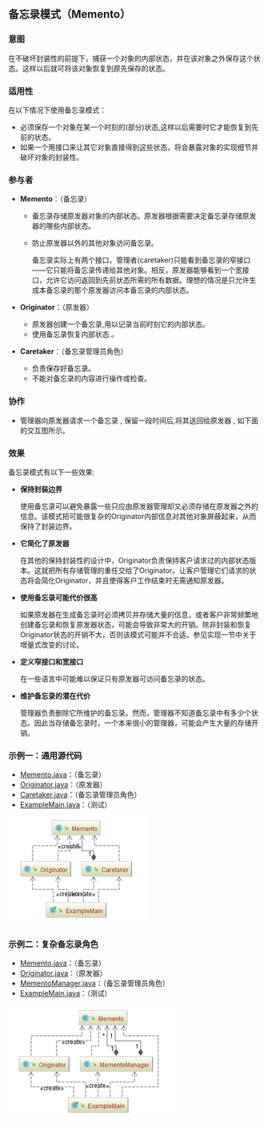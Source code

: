 ## 备忘录模式（Memento）

### 意图
在不破坏封装性的前提下，捕获一个对象的内部状态，并在该对象之外保存这个状态。这样以后就可将该对象恢复到原先保存的状态。

### 适用性
在以下情况下使用备忘录模式：
-	必须保存一个对象在某一个时刻的(部分)状态,这样以后需要时它才能恢复到先前的状态。
-	如果一个用接口来让其它对象直接得到这些状态，将会暴露对象的实现细节并破坏对象的封装性。
### 参与者
-	**Memento**：（备忘录）
	
	- 备忘录存储原发器对象的内部状态。原发器根据需要决定备忘录存储原发器的哪些内部状态。
	
	- 防止原发器以外的其他对象访问备忘录。
	
	  备忘录实际上有两个接口，管理者(caretaker)只能看到备忘录的窄接口——它只能将备忘录传递给其他对象。相反，原发器能够看到一个宽接口，允许它访问返回到先前状态所需的所有数据。理想的情况是只允许生成本备忘录的那个原发器访问本备忘录的内部状态。
	
-	**Originator**：（原发器）
	
	-	原发器创建一个备忘录,用以记录当前时刻它的内部状态。
	-	使用备忘录恢复内部状态.。
	
-	**Caretaker**：（备忘录管理员角色）
	
	-	负责保存好备忘录。
	-	不能对备忘录的内容进行操作或检查。
### 协作
-	管理器向原发器请求一个备忘录 , 保留一段时间后,将其送回给原发器 , 如下面的交互图所示。

### 效果
备忘录模式有以下一些效果:
- **保持封装边界**

  使用备忘录可以避免暴露一些只应由原发器管理却又必须存储在原发器之外的信息。该模式把可能很复杂的Originator内部信息对其他对象屏蔽起来，从而保持了封装边界。

- **它简化了原发器**

  在其他的保持封装性的设计中，Originator负责保持客户请求过的内部状态版本。这就把所有存储管理的重任交给了Originator。让客户管理它们请求的状态将会简化Originator，并且使得客户工作结束时无需通知原发器。

- **使用备忘录可能代价很高**

  如果原发器在生成备忘录时必须拷贝并存储大量的信息，或者客户非常频繁地创建备忘录和恢复原发器状态，可能会导致非常大的开销。除非封装和恢复Originator状态的开销不大，否则该模式可能并不合适。参见实现一节中关于增量式改变的讨论。

- **定义窄接口和宽接口**

  在一些语言中可能难以保证只有原发器可访问备忘录的状态。

- **维护备忘录的潜在代价**

  管理器负责删除它所维护的备忘录。然而，管理器不知道备忘录中有多少个状态。因此当存储备忘录时，一个本来很小的管理器，可能会产生大量的存储开销。

### 示例一：通用源代码

- [Memento.java](Pattern506_Memento/src/main/java/com/jueee/example01/Memento.java)：（备忘录）
- [Originator.java](Pattern506_Memento/src/main/java/com/jueee/example01/Originator.java)：（原发器）
- [Caretaker.java](Pattern506_Memento/src/main/java/com/jueee/example01/Caretaker.java)：（备忘录管理员角色）
- [ExampleMain.java](Pattern506_Memento/src/main/java/com/jueee/example01/ExampleMain.java)：（测试）

![1567424210382](assets/1567424210382.png)

### 示例二：复杂备忘录角色

- [Memento.java](Pattern506_Memento/src/main/java/com/jueee/example02/Memento.java)：（备忘录）
- [Originator.java](Pattern506_Memento/src/main/java/com/jueee/example02/Originator.java)：（原发器）
- [MementoManager.java](Pattern506_Memento/src/main/java/com/jueee/example02/MementoManager.java)：（备忘录管理员角色）
- [ExampleMain.java](Pattern506_Memento/src/main/java/com/jueee/example02/ExampleMain.java)：（测试）

![1567425038113](assets/1567425038113.png)